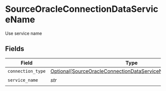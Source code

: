 # SourceOracleConnectionDataServiceName

Use service name


## Fields

| Field                                                                                                                                       | Type                                                                                                                                        | Required                                                                                                                                    | Description                                                                                                                                 |
| ------------------------------------------------------------------------------------------------------------------------------------------- | ------------------------------------------------------------------------------------------------------------------------------------------- | ------------------------------------------------------------------------------------------------------------------------------------------- | ------------------------------------------------------------------------------------------------------------------------------------------- |
| `connection_type`                                                                                                                           | [Optional[SourceOracleConnectionDataServiceNameConnectionType]](../../models/shared/sourceoracleconnectiondataservicenameconnectiontype.md) | :heavy_minus_sign:                                                                                                                          | N/A                                                                                                                                         |
| `service_name`                                                                                                                              | *str*                                                                                                                                       | :heavy_check_mark:                                                                                                                          | N/A                                                                                                                                         |